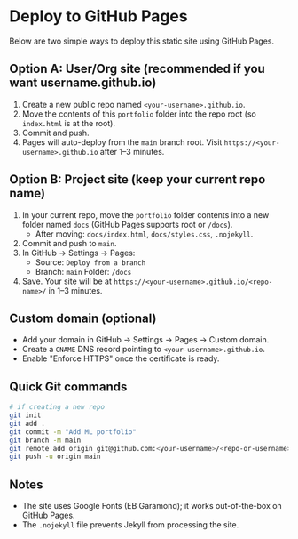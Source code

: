 # Deploy to GitHub Pages

Below are two simple ways to deploy this static site using GitHub Pages.

## Option A: User/Org site (recommended if you want username.github.io)
1. Create a new public repo named `<your-username>.github.io`.
2. Move the contents of this `portfolio` folder into the repo root (so `index.html` is at the root).
3. Commit and push.
4. Pages will auto-deploy from the `main` branch root. Visit `https://<your-username>.github.io` after 1–3 minutes.

## Option B: Project site (keep your current repo name)
1. In your current repo, move the `portfolio` folder contents into a new folder named `docs` (GitHub Pages supports root or `/docs`).
   - After moving: `docs/index.html`, `docs/styles.css`, `.nojekyll`.
2. Commit and push to `main`.
3. In GitHub → Settings → Pages:
   - Source: `Deploy from a branch`
   - Branch: `main`  Folder: `/docs`
4. Save. Your site will be at `https://<your-username>.github.io/<repo-name>/` in 1–3 minutes.

## Custom domain (optional)
- Add your domain in GitHub → Settings → Pages → Custom domain.
- Create a `CNAME` DNS record pointing to `<your-username>.github.io`.
- Enable "Enforce HTTPS" once the certificate is ready.

## Quick Git commands
```bash
# if creating a new repo
git init
git add .
git commit -m "Add ML portfolio"
git branch -M main
git remote add origin git@github.com:<your-username>/<repo-or-username>.github.io.git
git push -u origin main
```

## Notes
- The site uses Google Fonts (EB Garamond); it works out-of-the-box on GitHub Pages.
- The `.nojekyll` file prevents Jekyll from processing the site.
